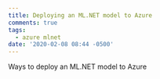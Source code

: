 ```yaml
---
title: Deploying an ML.NET model to Azure
comments: true
tags:
  - azure mlnet
date: '2020-02-08 08:44 -0500'
---
```

Ways to deploy an ML.NET model to Azure
